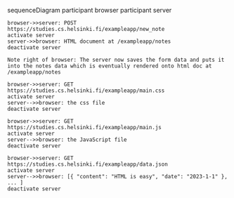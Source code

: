 sequenceDiagram
    participant browser
    participant server

    browser->>server: POST https://studies.cs.helsinki.fi/exampleapp/new_note
    activate server
    server->>browser: HTML document at /exampleapp/notes
    deactivate server

    Note right of browser: The server now saves the form data and puts it into the notes data which is eventually rendered onto html doc at /exampleapp/notes

    browser->>server: GET https://studies.cs.helsinki.fi/exampleapp/main.css
    activate server
    server-->>browser: the css file
    deactivate server

    browser->>server: GET https://studies.cs.helsinki.fi/exampleapp/main.js
    activate server
    server-->>browser: the JavaScript file
    deactivate server

    browser->>server: GET https://studies.cs.helsinki.fi/exampleapp/data.json
    activate server
    server-->>browser: [{ "content": "HTML is easy", "date": "2023-1-1" }, ... ]
    deactivate server




